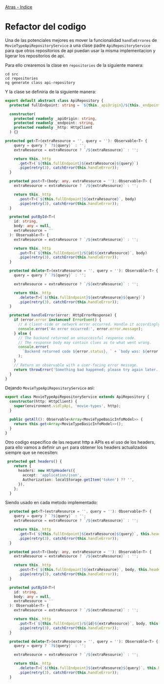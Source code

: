 [Atras - Indice](https://github.com/Maticor93/DA2-Tecnologia/tree/angular-service)

# Refactor del codigo

Una de las potenciales mejores es mover la funcionalidad `handleErrores` de `MovieTypeApiRepositoryService` a una clase padre `ApiRepositoryService` para que otros repositorios de api puedan usar la misma implementacion y ligerar los repositorios de api.

Para ello crearemos la clase en `repositories` de la siguiente manera:

```CMD
cd src
cd repositories
ng generate class api-repository
```

Y la clase se definiria de la siguiente manera:

```TypeScript
export default abstract class ApiRepository {
  protected fullEndpoint: string = `${this._apiOrigin}/${this._endpoint}`;

  constructor(
    protected readonly _apiOrigin: string,
    protected readonly _endpoint: string,
    protected readonly _http: HttpClient
  ) {}

protected get<T>(extraResource = '', query = ''): Observable<T> {
    query = query ? `?${query}` : '';
    extraResource = extraResource ? `/${extraResource}` : '';

    return this._http
      .get<T>(`${this.fullEndpoint}${extraResource}${query}`)
      .pipe(retry(3), catchError(this.handleError));
  }

  protected post<T>(body: any, extraResource = ''): Observable<T> {
    extraResource = extraResource ? `/${extraResource}` : '';

    return this._http
      .post<T>(`${this.fullEndpoint}${extraResource}`, body)
      .pipe(retry(3), catchError(this.handleError));
  }

  protected putById<T>(
    id: string,
    body: any = null,
    extraResource = ''
  ): Observable<T> {
    extraResource = extraResource ? `/${extraResource}` : '';

    return this._http
      .put<T>(`${this.fullEndpoint}/${id}${extraResource}`, body)
      .pipe(retry(3), catchError(this.handleError));
  }

  protected delete<T>(extraResource = '', query = ''): Observable<T> {
    query = query ? `?${query}` : '';

    extraResource = extraResource ? `/${extraResource}` : '';

    return this._http
      .delete<T>(`${this.fullEndpoint}${extraResource}${query}`)
      .pipe(retry(3), catchError(this.handleError));
  }

  protected handleError(error: HttpErrorResponse) {
    if (error.error instanceof ErrorEvent) {
      // A client-side or network error occurred. Handle it accordingly.
      console.error('An error occurred:', error.error.message);
    } else {
      // The backend returned an unsuccessful response code.
      // The response body may contain clues as to what went wrong.
      console.error(
        `Backend returned code ${error.status}, ` + `body was: ${error.error}`
      );
    }
    // Return an observable with a user-facing error message.
    return throwError('Something bad happened; please try again later.');
  }
}
```

Dejando `MovieTypeApiRepositoryService` asi:

```TypeScript
export class MovieTypeApiRepositoryService extends ApiRepository {
  constructor(http: HttpClient) {
    super(environment.vidlyApi, 'movie-types', http);
  }

  public getAll(): Observable<Array<MovieTypeBasicInfoModel>> {
    return this.get<Array<MovieTypeBasicInfoModel>>();
  }
}
```

Otro codigo especifico de las request http a APIs es el uso de los headers, para ello vamos a definir un `get` para obtener los headers actualizados siempre que se necesiten:

```TypeScript
 protected get headers() {
    return {
      headers: new HttpHeaders({
        accept: 'application/json',
        Authorization: localStorage.getItem('token') ?? '',
      }),
    };
  }
```

Siendo usado en cada metodo implementado:

```TypeScript
  protected get<T>(extraResource = '', query = ''): Observable<T> {
    query = query ? `?${query}` : '';
    extraResource = extraResource ? `/${extraResource}` : '';

    return this._http
      .get<T>(`${this.fullEndpoint}${extraResource}${query}`, this.headers)
      .pipe(retry(3), catchError(this.handleError));
  }

  protected post<T>(body: any, extraResource = ''): Observable<T> {
    extraResource = extraResource ? `/${extraResource}` : '';

    return this._http
      .post<T>(`${this.fullEndpoint}${extraResource}`, body, this.headers)
      .pipe(retry(3), catchError(this.handleError));
  }

  protected putById<T>(
    id: string,
    body: any = null,
    extraResource = ''
  ): Observable<T> {
    extraResource = extraResource ? `/${extraResource}` : '';

    return this._http
      .put<T>(`${this.fullEndpoint}/${id}${extraResource}`, body, this.headers)
      .pipe(retry(3), catchError(this.handleError));
  }

  protected delete<T>(extraResource = '', query = ''): Observable<T> {
    query = query ? `?${query}` : '';

    extraResource = extraResource ? `/${extraResource}` : '';

    return this._http
      .delete<T>(`${this.fullEndpoint}${extraResource}${query}`, this.headers)
      .pipe(retry(3), catchError(this.handleError));
  }
```
